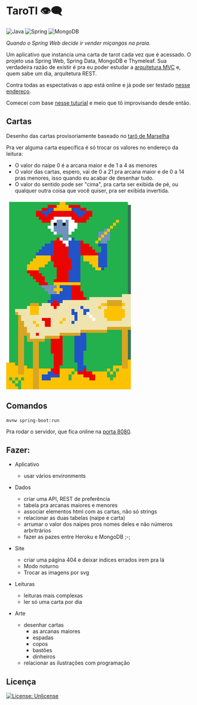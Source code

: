 # TaroTI 👁‍🗨

![Java](https://img.shields.io/static/v1?label=&message=Java&color=007396&logo=Java&logoColor=FFFFFF)
![Spring](https://img.shields.io/static/v1?label=&message=Spring&color=6DB33F&logo=Spring&logoColor=FFFFFF)
![MongoDB](https://img.shields.io/static/v1?label=&message=MongoDB&color=47A248&logo=MongoDB&logoColor=FFFFFF)

*Quando o Spring Web decide ir vender miçangas na praia.*

Um aplicativo que instancia uma carta de tarot cada vez que é acessado. O projeto usa Spring Web, Spring Data, MongoDB e Thymeleaf. Sua verdadeira razão de existir é pra eu poder estudar a [arquitetura MVC](https://pt.wikipedia.org/wiki/MVC) e, quem sabe um dia, arquitetura REST.

Contra todas as espectativas o app está online e já pode ser testado [nesse endereço](https://taroti.herokuapp.com).

Comecei com base [nesse tuturial](https://spring.io/guides/gs/serving-web-content) e meio que tô improvisando desde então.

## Cartas

Desenho das cartas provisoriamente baseado no [tarô de Marselha](https://pt.wikipedia.org/wiki/Tar%C3%B4_de_Marselha)

Pra ver alguma carta específica é só trocar os valores no endereço da leitura:
- O valor do naipe 0 é a arcana maior e de 1 a 4 as menores
- O valor das cartas, espero, vai de 0 a 21 pra arcana maior e de 0 a 14 pras menores, isso quando eu acabar de desenhar tudo.
- O valor do sentido pode ser "cima", pra carta ser exibida de pé, ou qualquer outra coisa que você quiser, pra ser exibida invertida.

![mago](/src/main/resources/static/img/maior/01.png)

## Comandos

```shell
mvnw spring-boot:run
```

Pra rodar o servidor, que fica online na [porta 8080](http://localhost:8080).

## Fazer:
- Aplicativo
    - usar vários environments
    
- Dados
    - criar uma API, REST de preferência
    - tabela pra arcanas maiores e menores
    - associar elementos html com as cartas, não só strings
    - relacionar as duas tabelas (naipe e carta)
    - arrumar o valor dos naipes pros nomes deles e não números arbritrários
    - fazer as pazes entre Heroku e MongoDB ;-;
    
- Site
    - criar uma página 404 e deixar indices errados irem pra lá
    - Modo noturno
    - Trocar as imagens por svg
    
- Leituras
    - leituras mais complexas
    - ler só uma carta por dia
    
- Arte
    - desenhar cartas
        - as arcanas maiores
        - espadas
        - copos
        - bastões
        - dinheiros
    - relacionar as ilustrações com programação

## Licença

[![License: Unlicense](https://img.shields.io/badge/license-Unlicense-blue.svg)](http://unlicense.org/)
